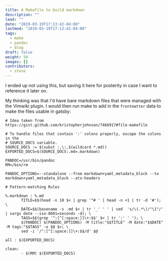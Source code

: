 ```yaml
---
title: A Makefile to build markdown
description: ""
lead: ""
date: "2019-03-19T17:13:42-04:00"
lastmod: "2019-03-19T17:13:42-04:00"
tags:
  - make
  - pandoc
  - blog
draft: false
weight: 50
images: []
contributors:
  - steve
---
```


I ended up not using this, but saving it here for posterity in case I
want to reference it later on.

My thinking was that I'd have bare markdown files that were managed with
the Vimwiki plugin. I would then run make to add in the `frontmatter`
data to make the files usable in gatsby:

    # Idea taken from https://gist.github.com/kristopherjohnson/7466917#file-makefile

    # To handle files that contain ':' colons properly, escape the colons in the
    # SOURCE_DOCS variable.
    SOURCE_DOCS := $(subst :,\:,$(wildcard *.md))
    EXPORTED_DOCS=$(SOURCE_DOCS:.md=.markdown)

    PANDOC=/usr/bin/pandoc
    RM=/bin/rm

    PANDOC_OPTIONS=--standalone --from markdown+yaml_metadata_block --to markdown+yaml_metadata_block --atx-headers

    # Pattern-matching Rules

    %.markdown : %.md
           TITLE=$$(head -n 10 $< | grep '^# ' | head -n +1 | tr -d '#'); \
           DATE=$$(basename -s .md $< | tr '_' ' ' | sed  's/\(.*\)/"\1"/' | xargs date --iso-8601=seconds -d); \
           TAGS=$$(grep '^:[^[:space:]]\+:$$' $< | tr ':' ' '); \
           $(PANDOC) $(PANDOC_OPTIONS) -M title:"$$TITLE" -M date:"$$DATE" -M tags:"$$TAGS" -o $@ $<; \
           sed -i '/^:[^[:space:]]\+:$$/d' $@

    all : $(EXPORTED_DOCS)

    clean:
           - $(RM) $(EXPORTED_DOCS)
